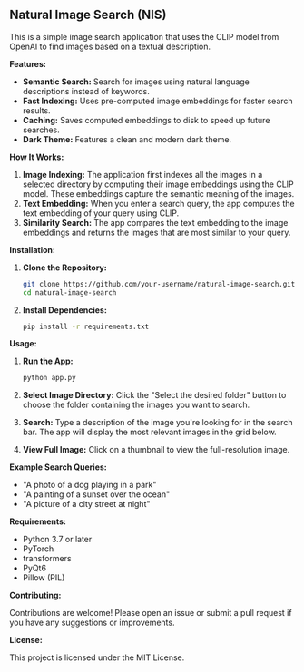 ## Natural Image Search (NIS)

This is a simple image search application that uses the CLIP model from OpenAI to find images based on a textual description. 

**Features:**

* **Semantic Search:** Search for images using natural language descriptions instead of keywords.
* **Fast Indexing:**  Uses pre-computed image embeddings for faster search results.
* **Caching:**  Saves computed embeddings to disk to speed up future searches.
* **Dark Theme:** Features a clean and modern dark theme.

**How It Works:**

1. **Image Indexing:** The application first indexes all the images in a selected directory by computing their image embeddings using the CLIP model. These embeddings capture the semantic meaning of the images.
2. **Text Embedding:** When you enter a search query, the app computes the text embedding of your query using CLIP.
3. **Similarity Search:** The app compares the text embedding to the image embeddings and returns the images that are most similar to your query.

**Installation:**

1. **Clone the Repository:**
   ```bash
   git clone https://github.com/your-username/natural-image-search.git
   cd natural-image-search 
   ```

2. **Install Dependencies:**
   ```bash
   pip install -r requirements.txt
   ```

**Usage:**

1. **Run the App:**
   ```bash
   python app.py
   ```

2. **Select Image Directory:** Click the "Select the desired folder" button to choose the folder containing the images you want to search. 

3. **Search:**  Type a description of the image you're looking for in the search bar. The app will display the most relevant images in the grid below.

4. **View Full Image:** Click on a thumbnail to view the full-resolution image.

**Example Search Queries:**

* "A photo of a dog playing in a park"
* "A painting of a sunset over the ocean"
* "A picture of a city street at night" 

**Requirements:**

* Python 3.7 or later
* PyTorch 
* transformers
* PyQt6
* Pillow (PIL) 

**Contributing:**

Contributions are welcome! Please open an issue or submit a pull request if you have any suggestions or improvements. 

**License:**

This project is licensed under the MIT License. 
